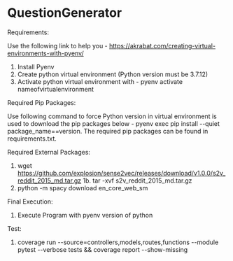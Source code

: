 # QuestionGenerator

Requirements:

Use the following link to help you - https://akrabat.com/creating-virtual-environments-with-pyenv/

1. Install Pyenv
2. Create python virtual environment (Python version must be 3.7.12)
3. Activate python virtual environment with - pyenv activate nameofvirtualenvironment

Required Pip Packages:

Use following command to force Python version in virtual environment is used to download the pip packages below - pyenv exec pip install --quiet package_name==version. The required pip packages can be found in requirements.txt.

Required External Packages:

1. wget https://github.com/explosion/sense2vec/releases/download/v1.0.0/s2v_reddit_2015_md.tar.gz
   1b. tar -xvf  s2v_reddit_2015_md.tar.gz
2. python -m spacy download en_core_web_sm

Final Execution:

1. Execute Program with pyenv version of python

Test:

1. coverage run --source=controllers,models,routes,functions --module pytest --verbose tests && coverage report --show-missing